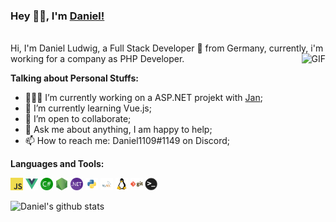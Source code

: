 ### Hey 👋🏽, I'm [Daniel!](https://github.com/xXDaniel1109Xx) 
<br />
Hi, I'm Daniel Ludwig, a Full Stack Developer 🚀 from Germany, currently, i'm working for a company as PHP Developer.

  <img align="right" alt="GIF" src="https://media0.giphy.com/media/l0IylrgSxsjFn77W0/giphy.gif?cid=ecf05e471rucwod10tczy2emcgzgbzbs30w9mithnrgtzas1&rid=giphy.gif" />

**Talking about Personal Stuffs:**

- 👨🏽‍💻 I’m currently working on a ASP.NET projekt with [Jan](https://github.com/omgitsjan);
- 🌱 I’m currently learning Vue.js; 
- 👯 I’m open to collaborate;
- 💬 Ask me about anything, I am happy to help;
- 📫 How to reach me: Daniel1109#1149 on Discord;

**Languages and Tools:**  

<code><img height="20" src="https://raw.githubusercontent.com/github/explore/80688e429a7d4ef2fca1e82350fe8e3517d3494d/topics/javascript/javascript.png"></code>
<code><img height="20" src="https://raw.githubusercontent.com/github/explore/80688e429a7d4ef2fca1e82350fe8e3517d3494d/topics/vue/vue.png"></code>
<code><img height="20" src="https://raw.githubusercontent.com/github/explore/80688e429a7d4ef2fca1e82350fe8e3517d3494d/topics/csharp/csharp.png"></code>
<code><img height="20" src="https://raw.githubusercontent.com/github/explore/80688e429a7d4ef2fca1e82350fe8e3517d3494d/topics/nodejs/nodejs.png"></code>
<code><img height="20" src="https://raw.githubusercontent.com/github/explore/80688e429a7d4ef2fca1e82350fe8e3517d3494d/topics/dotnet/dotnet.png"></code>
<code><img height="20" src="https://raw.githubusercontent.com/github/explore/80688e429a7d4ef2fca1e82350fe8e3517d3494d/topics/python/python.png"></code>
<code><img height="20" src="https://raw.githubusercontent.com/github/explore/80688e429a7d4ef2fca1e82350fe8e3517d3494d/topics/mysql/mysql.png"></code>
<code><img height="20" src="https://raw.githubusercontent.com/github/explore/80688e429a7d4ef2fca1e82350fe8e3517d3494d/topics/linux/linux.png"></code>
<code><img height="20" src="https://raw.githubusercontent.com/github/explore/80688e429a7d4ef2fca1e82350fe8e3517d3494d/topics/git/git.png"></code>
<code><img height="20" src="https://raw.githubusercontent.com/github/explore/80688e429a7d4ef2fca1e82350fe8e3517d3494d/topics/terminal/terminal.png"></code>


![Daniel's github stats](https://github-readme-stats.vercel.app/api?username=omgitsjan&show_icons=true&hide_border=true)
